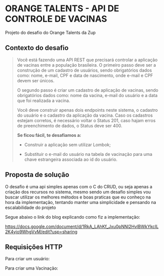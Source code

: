 # ORANGE TALENTS - API DE CONTROLE DE VACINAS

Projeto do desafio do Orange Talents da Zup

## Contexto do desafio

> Você está fazendo uma API REST que precisará controlar a aplicação de vacinas entre a população brasileira. O primeiro passo deve ser a  construção de um cadastro de usuários, sendo obrigatórios dados como:  nome, e-mail, CPF e data de nascimento, onde e-mail e CPF devem ser  únicos.
>
> O segundo passo é criar um cadastro de aplicação de vacinas, sendo  obrigatórios dados como: nome da vacina, e-mail do usuário e a data que  foi realizada a vacina.
>
> Você deve construir apenas dois endpoints neste sistema, o cadastro  do usuário e o cadastro da aplicação da vacina. Caso os cadastros  estejam corretos, é necessário voltar o Status 201, caso hajam erros de  preenchimento de dados, o Status deve ser 400.
>
>  
>
> **Se ficou fácil, te desafiamos a:**
>
> - Construir a aplicação sem utilizar Lombok;
>
> - Substituir o e-mail do usuário na tabela de vacinação     para uma chave estrangeira associada ao id do usuário. 

## Proposta de solução

O desafio é uma api simples apenas com o C do CRUD, ou seja apenas a criação dos recursos no sistema, mesmo sendo um desafio simples vou buscar utilizar os melhores métodos e boas praticas que eu conheço na hora da implementação, tentando manter uma simplicidade e pensando na escalabilidade do projeto

Segue abaixo o link do blog explicando como fiz a implementação:

https://docs.google.com/document/d/1RkA_LAhKf_Jxu0pNNl2HvlBWkYkcIL2K4yio9WhgVvM/edit?usp=sharing

## Requisições HTTP

Para criar um usuário:

Para criar uma Vacinação:

